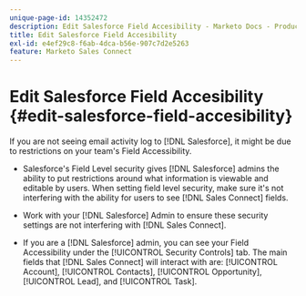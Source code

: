 ```yaml
---
unique-page-id: 14352472
description: Edit Salesforce Field Accesibility - Marketo Docs - Product Documentation
title: Edit Salesforce Field Accesibility
exl-id: e4ef29c8-f6ab-4dca-b56e-907c7d2e5263
feature: Marketo Sales Connect
---
```

# Edit Salesforce Field Accesibility {#edit-salesforce-field-accesibility}

If you are not seeing email activity log to [!DNL Salesforce], it might be due to restrictions on your team's Field Accessibility.

* Salesforce's Field Level security gives [!DNL Salesforce] admins the ability to put restrictions around what information is viewable and editable by users. When setting field level security, make sure it's not interfering with the ability for users to see [!DNL Sales Connect] fields.

* Work with your [!DNL Salesforce] Admin to ensure these security settings are not interfering with [!DNL Sales Connect].

* If you are a [!DNL Salesforce] admin, you can see your Field Accessibility under the [!UICONTROL Security Controls] tab. The main fields that [!DNL Sales Connect] will interact with are: [!UICONTROL Account], [!UICONTROL Contacts], [!UICONTROL Opportunity], [!UICONTROL Lead], and [!UICONTROL Task].
